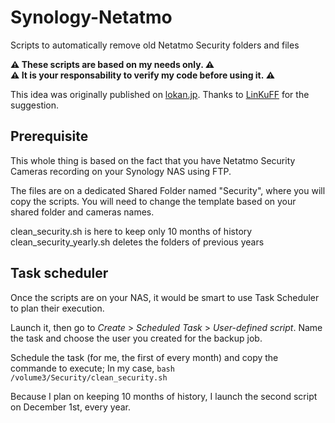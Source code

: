 # Synology-Netatmo
Scripts to automatically remove old Netatmo Security folders and files

**⚠️ These scripts are based on my needs only. ⚠️**<br />
**⚠️ It is your responsability to verify my code before using it. ⚠️**<br />

This idea was originally published on [lokan.jp](https://lokan.jp/2020/04/20/script-effacer-netatmo-nas-synology/).
Thanks to [LinKuFF](https://www.inuage.com/) for the suggestion.

## Prerequisite

This whole thing is based on the fact that you have Netatmo Security Cameras recording on your Synology NAS using FTP.

The files are on a dedicated Shared Folder named "Security", where you will copy the scripts.
You will need to change the template based on your shared folder and cameras names.

clean_security.sh is here to keep only 10 months of history
clean_security_yearly.sh deletes the folders of previous years

## Task scheduler

Once the scripts are on your NAS, it would be smart to use Task Scheduler to plan their execution.

Launch it, then go to *Create* > *Scheduled Task* > *User-defined script*.
Name the task and choose the user you created for the backup job.

Schedule the task (for me, the first of every month) and copy the commande to execute;
In my case, `bash /volume3/Security/clean_security.sh`

Because I plan on keeping 10 months of history, I launch the second script on December 1st, every year.
